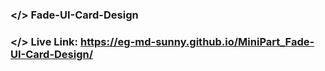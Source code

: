 ### </> Fade-UI-Card-Design

### </> Live Link: https://eg-md-sunny.github.io/MiniPart_Fade-UI-Card-Design/
